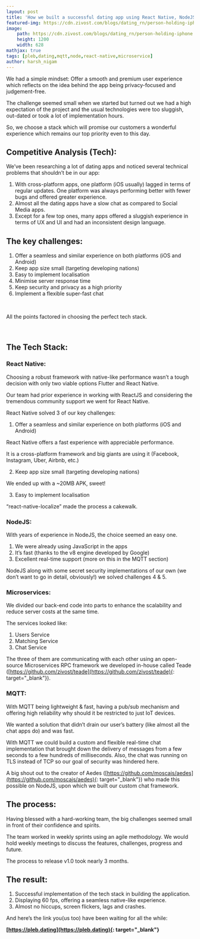 ```yaml
---
layout: post
title: 'How we built a successful dating app using React Native, NodeJS and MQTT?'
featured-img: https://cdn.zivost.com/blogs/dating_rn/person-holding-iphone.jpg
image: 
    path: https://cdn.zivost.com/blogs/dating_rn/person-holding-iphone.jpg
    height: 1200
    width: 628
mathjax: true
tags: [pleb,dating,mqtt,node,react-native,microservice]
author: harsh_nigam
---
```


We had a simple mindset: Offer a smooth and premium user experience which reflects on the idea behind the app being privacy-focused and judgement-free.

The challenge seemed small when we started but turned out we had a high expectation of the project and the usual technologies were too sluggish, out-dated or took a lot of implementation hours.

So, we choose a stack which will promise our customers a wonderful experience which remains our top priority even to this day.

## **Competitive Analysis (Tech):**

We’ve been researching a lot of dating apps and noticed several technical problems that shouldn’t be in our app:

1. With cross-platform apps, one platform (iOS usually) lagged in terms of regular updates. One platform was always performing better with fewer bugs and offered greater experience.
2. Almost all the dating apps have a slow chat as compared to Social Media apps.
3. Except for a few top ones, many apps offered a sluggish experience in terms of UX and UI and had an inconsistent design language.

## **The key challenges:**

1. Offer a seamless and similar experience on both platforms (iOS and Android)
2. Keep app size small (targeting developing nations)
3. Easy to implement localisation
4. Minimise server response time
5. Keep security and privacy as a high priority
6. Implement a flexible super-fast chat

&nbsp;

All the points factored in choosing the perfect tech stack.

&nbsp;

## **The Tech Stack:**

### **React Native:**

Choosing a robust framework with native-like performance wasn’t a tough decision with only two viable options Flutter and React Native.&nbsp;

Our team had prior experience in working with ReactJS and considering the tremendous community support we went for React Native.

React Native solved 3 of our key challenges:

1. Offer a seamless and similar experience on both platforms (iOS and Android)

React Native offers a fast experience with appreciable performance.&nbsp;

It is a cross-platform framework and big giants are using it (Facebook, Instagram, Uber, Airbnb, etc.)

&nbsp; 2. Keep app size small (targeting developing nations)

We ended up with a ~20MB APK, sweet\!

&nbsp; 3. Easy to implement localisation

“react-native-localize” made the process a cakewalk.

### **NodeJS:**

With years of experience in NodeJS, the choice seemed an easy one.

1. We were already using JavaScript in the apps
2. It’s fast (thanks to the v8 engine developed by Google)
3. Excellent real-time support (more on this in the MQTT section)

NodeJS along with some secret security implementations of our own (we don’t want to go in detail, obviously\!) we solved challenges 4 & 5.

### **Microservices:**

We divided our back-end code into parts to enhance the scalability and reduce server costs at the same time.

The services looked like:

1. Users Service
2. Matching Service
3. Chat Service

The three of them are communicating with each other using an open-source Microservices RPC framework we developed in-house called Teade ([https://github.com/zivost/teade](https://github.com/zivost/teade){: target="_blank"}).

### **MQTT:**

With MQTT being lightweight & fast, having a pub/sub mechanism and offering high reliability why should it be restricted to just IoT devices.

We wanted a solution that didn’t drain our user’s battery (like almost all the chat apps do) and was fast.

With MQTT we could build a custom and flexible real-time chat implementation that brought down the delivery of messages from a few seconds to a few hundreds of milliseconds. Also, the chat was running on TLS instead of TCP so our goal of security was hindered here.

A big shout out to the creator of Aedes ([https://github.com/moscajs/aedes](https://github.com/moscajs/aedes){: target="_blank"}) who made this possible on NodeJS, upon which we built our custom chat framework.

## **The process:**

Having blessed with a hard-working team, the big challenges seemed small in front of their confidence and spirits.

The team worked in weekly sprints using an agile methodology. We would hold weekly meetings to discuss the features, challenges, progress and future.

The process to release v1.0 took nearly 3 months.

## **The result:**

1. Successful implementation of the tech stack in building the application.
2. Displaying 60 fps, offering a seamless native-like experience.
3. Almost no hiccups, screen flickers, lags and crashes.

And here’s the link you(us too) have been waiting for all the while:

**[https://pleb.dating](https://pleb.dating){: target="_blank"}**